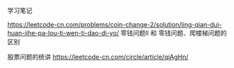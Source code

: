 学习笔记

https://leetcode-cn.com/problems/coin-change-2/solution/ling-qian-dui-huan-iihe-pa-lou-ti-wen-ti-dao-di-yo/
零钱问题II 和 零钱问题、爬楼梯问题的区别


股票问题的统讲
https://leetcode-cn.com/circle/article/qiAgHn/
